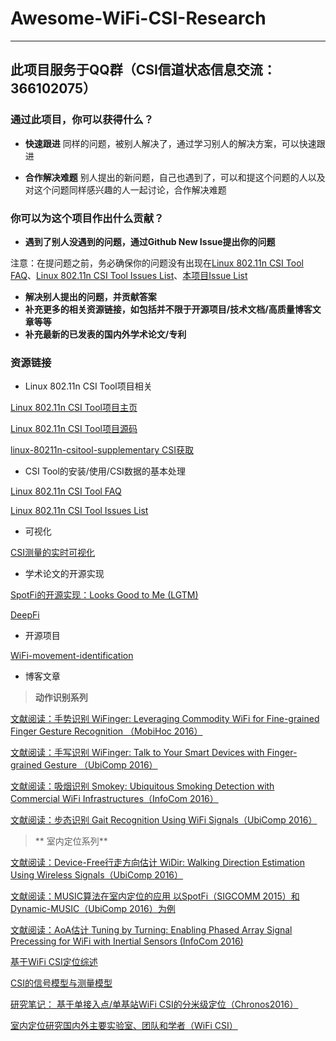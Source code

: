 # Awesome-WiFi-CSI-Research
---
此项目服务于**QQ群（CSI信道状态信息交流：366102075）**
---

### 通过此项目，你可以获得什么？

- **快速跟进**
同样的问题，被别人解决了，通过学习别人的解决方案，可以快速跟进

- **合作解决难题**
别人提出的新问题，自己也遇到了，可以和提这个问题的人以及对这个问题同样感兴趣的人一起讨论，合作解决难题

### 你可以为这个项目作出什么贡献？

- **遇到了别人没遇到的问题，通过Github New Issue提出你的问题**

注意：在提问题之前，务必确保你的问题没有出现在[Linux 802.11n CSI Tool FAQ](http://dhalperi.github.io/linux-80211n-csitool/faq.html)、[Linux 802.11n CSI Tool Issues List](https://github.com/dhalperi/linux-80211n-csitool-supplementary/issues)、[本项目Issue List](https://github.com/wuzhiguocarter/WiFi-CSI-Research-Q-A/issues)

- **解决别人提出的问题，并贡献答案**
- **补充更多的相关资源链接，如包括并不限于开源项目/技术文档/高质量博客文章等等**
- **补充最新的已发表的国内外学术论文/专利**

### 资源链接

- Linux 802.11n CSI Tool项目相关

[Linux 802.11n CSI Tool项目主页](http://dhalperi.github.io/linux-80211n-csitool/) 

[Linux 802.11n CSI Tool项目源码](https://github.com/dhalperi/linux-80211n-csitool/)

[linux-80211n-csitool-supplementary CSI获取](https://github.com/dhalperi/linux-80211n-csitool-supplementary)

- CSI Tool的安装/使用/CSI数据的基本处理

[Linux 802.11n CSI Tool FAQ](http://dhalperi.github.io/linux-80211n-csitool/faq.html)

[Linux 802.11n CSI Tool Issues List](https://github.com/dhalperi/linux-80211n-csitool-supplementary/issues)

- 可视化

[CSI测量的实时可视化](https://github.com/lubingxian/Realtime-processing-for-csitool)

- 学术论文的开源实现

[SpotFi的开源实现：Looks Good to Me (LGTM)](https://github.com/egaebel/lgtm)

[DeepFi](https://github.com/mars920314/DeepFi)

- 开源项目

[WiFi-movement-identification](https://github.com/persistforever/WiFi-movement-identification)

- 博客文章


> **动作识别系列**

[文献阅读：手势识别 WiFinger: Leveraging Commodity WiFi for Fine-grained Finger Gesture Recognition （MobiHoc 2016）](http://blog.csdn.net/dfcaihg/article/details/52699561)

[文献阅读：手写识别 WiFinger: Talk to Your Smart Devices with Finger-grained Gesture （UbiComp 2016）](http://blog.csdn.net/dfcaihg/article/details/52763083)

[文献阅读：吸烟识别 Smokey: Ubiquitous Smoking Detection with Commercial WiFi Infrastructures（InfoCom 2016）](http://blog.csdn.net/dfcaihg/article/details/52708626)

[文献阅读：步态识别 Gait Recognition Using WiFi Signals（UbiComp 2016）](http://blog.csdn.net/dfcaihg/article/details/52803525)

> ** 室内定位系列** 

[文献阅读：Device-Free行走方向估计 WiDir: Walking Direction Estimation Using Wireless Signals（UbiComp 2016）](http://blog.csdn.net/dfcaihg/article/details/52846443)

[文献阅读：MUSIC算法在室内定位的应用 以SpotFi（SIGCOMM 2015）和Dynamic-MUSIC（UbiComp 2016）为例](http://blog.csdn.net/dfcaihg/article/details/52914414)

[文献阅读：AoA估计 Tuning by Turning: Enabling Phased Array Signal Precessing for WiFi with Inertial Sensors (InfoCom 2016)](http://blog.csdn.net/dfcaihg/article/details/52687570)

[基于WiFi CSI定位综述](http://www.jianshu.com/p/04c202f51b16)

[CSI的信号模型与测量模型](http://www.jianshu.com/p/d7590470fe32)

[研究笔记： 基于单接入点/单基站WiFi CSI的分米级定位（Chronos2016）](http://www.jianshu.com/p/4ef8b2cee7d4)

[室内定位研究国内外主要实验室、团队和学者（WiFi CSI）](http://www.jianshu.com/p/85399d050305)


